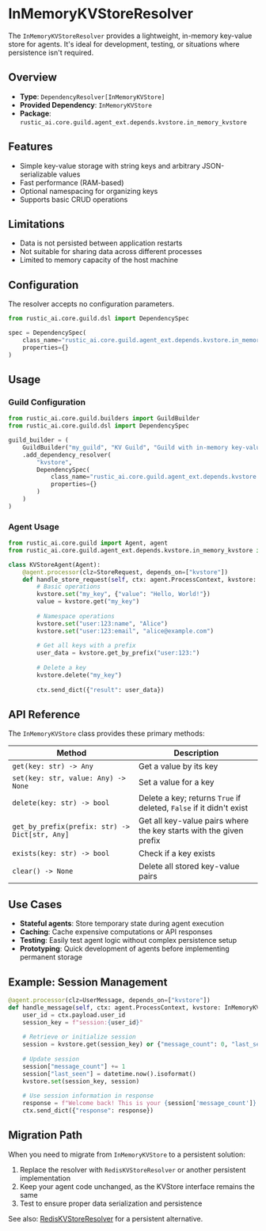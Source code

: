 # InMemoryKVStoreResolver

The `InMemoryKVStoreResolver` provides a lightweight, in-memory key-value store for agents. It's ideal for development, testing, or situations where persistence isn't required.

## Overview

- **Type**: `DependencyResolver[InMemoryKVStore]`
- **Provided Dependency**: `InMemoryKVStore`
- **Package**: `rustic_ai.core.guild.agent_ext.depends.kvstore.in_memory_kvstore`

## Features

- Simple key-value storage with string keys and arbitrary JSON-serializable values
- Fast performance (RAM-based)
- Optional namespacing for organizing keys
- Supports basic CRUD operations

## Limitations

- Data is not persisted between application restarts
- Not suitable for sharing data across different processes
- Limited to memory capacity of the host machine

## Configuration

The resolver accepts no configuration parameters.

```python
from rustic_ai.core.guild.dsl import DependencySpec

spec = DependencySpec(
    class_name="rustic_ai.core.guild.agent_ext.depends.kvstore.in_memory_kvstore.InMemoryKVStoreResolver",
    properties={}
)
```

## Usage

### Guild Configuration

```python
from rustic_ai.core.guild.builders import GuildBuilder
from rustic_ai.core.guild.dsl import DependencySpec

guild_builder = (
    GuildBuilder("my_guild", "KV Guild", "Guild with in-memory key-value store")
    .add_dependency_resolver(
        "kvstore",
        DependencySpec(
            class_name="rustic_ai.core.guild.agent_ext.depends.kvstore.in_memory_kvstore.InMemoryKVStoreResolver",
            properties={}
        )
    )
)
```

### Agent Usage

```python
from rustic_ai.core.guild import Agent, agent
from rustic_ai.core.guild.agent_ext.depends.kvstore.in_memory_kvstore import InMemoryKVStore

class KVStoreAgent(Agent):
    @agent.processor(clz=StoreRequest, depends_on=["kvstore"])
    def handle_store_request(self, ctx: agent.ProcessContext, kvstore: InMemoryKVStore):
        # Basic operations
        kvstore.set("my_key", {"value": "Hello, World!"})
        value = kvstore.get("my_key")
        
        # Namespace operations
        kvstore.set("user:123:name", "Alice")
        kvstore.set("user:123:email", "alice@example.com")
        
        # Get all keys with a prefix
        user_data = kvstore.get_by_prefix("user:123:")
        
        # Delete a key
        kvstore.delete("my_key")
        
        ctx.send_dict({"result": user_data})
```

## API Reference

The `InMemoryKVStore` class provides these primary methods:

| Method | Description |
|--------|-------------|
| `get(key: str) -> Any` | Get a value by its key |
| `set(key: str, value: Any) -> None` | Set a value for a key |
| `delete(key: str) -> bool` | Delete a key; returns `True` if deleted, `False` if it didn't exist |
| `get_by_prefix(prefix: str) -> Dict[str, Any]` | Get all key-value pairs where the key starts with the given prefix |
| `exists(key: str) -> bool` | Check if a key exists |
| `clear() -> None` | Delete all stored key-value pairs |

## Use Cases

- **Stateful agents**: Store temporary state during agent execution
- **Caching**: Cache expensive computations or API responses
- **Testing**: Easily test agent logic without complex persistence setup
- **Prototyping**: Quick development of agents before implementing permanent storage

## Example: Session Management

```python
@agent.processor(clz=UserMessage, depends_on=["kvstore"])
def handle_message(self, ctx: agent.ProcessContext, kvstore: InMemoryKVStore):
    user_id = ctx.payload.user_id
    session_key = f"session:{user_id}"
    
    # Retrieve or initialize session
    session = kvstore.get(session_key) or {"message_count": 0, "last_seen": None}
    
    # Update session
    session["message_count"] += 1
    session["last_seen"] = datetime.now().isoformat()
    kvstore.set(session_key, session)
    
    # Use session information in response
    response = f"Welcome back! This is your {session['message_count']} message."
    ctx.send_dict({"response": response})
```

## Migration Path

When you need to migrate from `InMemoryKVStore` to a persistent solution:

1. Replace the resolver with `RedisKVStoreResolver` or another persistent implementation
2. Keep your agent code unchanged, as the KVStore interface remains the same
3. Test to ensure proper data serialization and persistence

See also: [RedisKVStoreResolver](../redis/redis_kvstore.md) for a persistent alternative. 